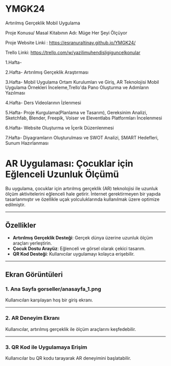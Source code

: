 # YMGK24
Artırılmış Gerçeklik Mobil Uygulama

Proje Konusu/ Masal Kitabının Adı: Müge Her Şeyi Ölçüyor

Proje Website Linki : https://esranuraltinay.github.io/YMGK24/

Trello Linki: https://trello.com/w/yazilimuhendisligiguncelkonular

1.Hafta-

2.Hafta- Artırılmış Gerçeklik Araştırması

3.Hafta- Mobil Uygulama Ortam Kurulumları ve Giriş, AR Teknolojisi Mobil Uygulama Örnekleri İnceleme,Trello'da Pano Oluşturma ve Adımların Yazılması

4.Hafta- Ders Videolarının İzlenmesi

5.Hafta- Proje Kurgulama(Planlama ve Tasarım), Gereksinim Analizi, Sketchfab, Blender, Freepik, Voiser ve Eleventlabs Platformları İncelenmesi

6.Hafta- Website Oluşturma ve İçerik Düzenlenmesi

7.Hafta- Diyagramların Oluşturulması ve SWOT Analizi, SMART Hedefleri, Sunum Hazırlanması


# AR Uygulaması: Çocuklar için Eğlenceli Uzunluk Ölçümü

Bu uygulama, çocuklar için artırılmış gerçeklik (AR) teknolojisi ile uzunluk ölçüm aktivitelerini eğlenceli hale getirir. İnternet gerektirmeyen bir yapıda tasarlanmıştır ve özellikle uçak yolculuklarında kullanılmak üzere optimize edilmiştir.

---

## Özellikler

- **Artırılmış Gerçeklik Desteği**: Gerçek dünya üzerine uzunluk ölçüm araçları yerleştirin.
- **Çocuk Dostu Arayüz**: Eğlenceli ve görsel olarak çekici tasarım.
- **QR Kod Desteği**: Kullanıcılar uygulamayı kolayca erişebilir.

---

## Ekran Görüntüleri

### 1. Ana Sayfa gorseller/anasayfa_1.png
Kullanıcıları karşılayan hoş bir giriş ekranı.


---

### 2. AR Deneyim Ekranı
Kullanıcılar, artırılmış gerçeklik ile ölçüm araçlarını keşfedebilir.


---

### 3. QR Kod ile Uygulamaya Erişim
Kullanıcılar bu QR kodu tarayarak AR deneyimini başlatabilir.




